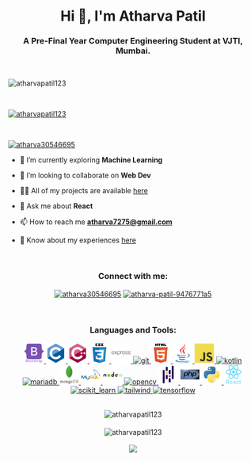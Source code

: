 <h1 align="center">Hi 👋, I'm Atharva Patil</h1>
<h3 align="center">A Pre-Final Year Computer Engineering Student at VJTI, Mumbai.</h3>&nbsp;&nbsp;

<p align="left"> <img src="https://komarev.com/ghpvc/?username=atharvapatil123&label=Profile%20views&color=0e75b6&style=flat&color=blueviolet" alt="atharvapatil123" /> </p>&nbsp;&nbsp;

<p align="left"> <a href="https://github.com/ryo-ma/github-profile-trophy"><img src="https://github-profile-trophy.vercel.app/?username=atharvapatil123&theme=radical&column=7" alt="atharvapatil123" /></a></p>&nbsp;&nbsp;

<p align="left"> <a href="https://twitter.com/atharva30546695" target="blank"><img src="https://img.shields.io/twitter/follow/atharva30546695?logo=twitter&style=for-the-badge" alt="atharva30546695" /></a> </p>

- 🔭 I’m currently exploring  **Machine Learning**

- 👯 I’m looking to collaborate on **Web Dev**

- 👨‍💻 All of my projects are available [here](https://atharva-patil-portfolio.netlify.app/)

- 💬 Ask me about **React**

- 📫 How to reach me **atharva7275@gmail.com**

- 📄 Know about my experiences [here](https://atharva-patil-portfolio.netlify.app/static/media/resume.df1ca2dfb9c943f2c73b.pdf)

&nbsp;&nbsp;<h3 align="center">Connect with me:</h3>
<p align="center">
<a href="https://twitter.com/atharva30546695" target="blank"><img align="center" src="https://raw.githubusercontent.com/rahuldkjain/github-profile-readme-generator/master/src/images/icons/Social/twitter.svg" alt="atharva30546695" height="30" width="40" /></a>
<a href="https://linkedin.com/in/atharva-patil-9476771a5" target="blank"><img align="center" src="https://raw.githubusercontent.com/rahuldkjain/github-profile-readme-generator/master/src/images/icons/Social/linked-in-alt.svg" alt="atharva-patil-9476771a5" height="30" width="40" /></a>
</p>&nbsp;&nbsp;

<h3 align="center">Languages and Tools:</h3>
<p align="center"> <a href="https://getbootstrap.com" target="_blank" rel="noreferrer"> <img src="https://raw.githubusercontent.com/devicons/devicon/master/icons/bootstrap/bootstrap-plain-wordmark.svg" alt="bootstrap" width="40" height="40"/> </a> <a href="https://www.cprogramming.com/" target="_blank" rel="noreferrer"> <img src="https://raw.githubusercontent.com/devicons/devicon/master/icons/c/c-original.svg" alt="c" width="40" height="40"/> </a> <a href="https://www.w3schools.com/cpp/" target="_blank" rel="noreferrer"> <img src="https://raw.githubusercontent.com/devicons/devicon/master/icons/cplusplus/cplusplus-original.svg" alt="cplusplus" width="40" height="40"/> </a> <a href="https://www.w3schools.com/css/" target="_blank" rel="noreferrer"> <img src="https://raw.githubusercontent.com/devicons/devicon/master/icons/css3/css3-original-wordmark.svg" alt="css3" width="40" height="40"/> </a> <a href="https://expressjs.com" target="_blank" rel="noreferrer"> <img src="https://raw.githubusercontent.com/devicons/devicon/master/icons/express/express-original-wordmark.svg" alt="express" width="40" height="40"/> </a> <a href="https://git-scm.com/" target="_blank" rel="noreferrer"> <img src="https://www.vectorlogo.zone/logos/git-scm/git-scm-icon.svg" alt="git" width="40" height="40"/> </a> <a href="https://www.w3.org/html/" target="_blank" rel="noreferrer"> <img src="https://raw.githubusercontent.com/devicons/devicon/master/icons/html5/html5-original-wordmark.svg" alt="html5" width="40" height="40"/> </a> <a href="https://www.java.com" target="_blank" rel="noreferrer"> <img src="https://raw.githubusercontent.com/devicons/devicon/master/icons/java/java-original.svg" alt="java" width="40" height="40"/> </a> <a href="https://developer.mozilla.org/en-US/docs/Web/JavaScript" target="_blank" rel="noreferrer"> <img src="https://raw.githubusercontent.com/devicons/devicon/master/icons/javascript/javascript-original.svg" alt="javascript" width="40" height="40"/> </a> <a href="https://kotlinlang.org" target="_blank" rel="noreferrer"> <img src="https://www.vectorlogo.zone/logos/kotlinlang/kotlinlang-icon.svg" alt="kotlin" width="40" height="40"/> </a> <a href="https://mariadb.org/" target="_blank" rel="noreferrer"> <img src="https://www.vectorlogo.zone/logos/mariadb/mariadb-icon.svg" alt="mariadb" width="40" height="40"/> </a> <a href="https://www.mongodb.com/" target="_blank" rel="noreferrer"> <img src="https://raw.githubusercontent.com/devicons/devicon/master/icons/mongodb/mongodb-original-wordmark.svg" alt="mongodb" width="40" height="40"/> </a> <a href="https://www.mysql.com/" target="_blank" rel="noreferrer"> <img src="https://raw.githubusercontent.com/devicons/devicon/master/icons/mysql/mysql-original-wordmark.svg" alt="mysql" width="40" height="40"/> </a> <a href="https://nodejs.org" target="_blank" rel="noreferrer"> <img src="https://raw.githubusercontent.com/devicons/devicon/master/icons/nodejs/nodejs-original-wordmark.svg" alt="nodejs" width="40" height="40"/> </a> <a href="https://opencv.org/" target="_blank" rel="noreferrer"> <img src="https://www.vectorlogo.zone/logos/opencv/opencv-icon.svg" alt="opencv" width="40" height="40"/> </a> <a href="https://pandas.pydata.org/" target="_blank" rel="noreferrer"> <img src="https://raw.githubusercontent.com/devicons/devicon/2ae2a900d2f041da66e950e4d48052658d850630/icons/pandas/pandas-original.svg" alt="pandas" width="40" height="40"/> </a> <a href="https://www.php.net" target="_blank" rel="noreferrer"> <img src="https://raw.githubusercontent.com/devicons/devicon/master/icons/php/php-original.svg" alt="php" width="40" height="40"/> </a> <a href="https://www.python.org" target="_blank" rel="noreferrer"> <img src="https://raw.githubusercontent.com/devicons/devicon/master/icons/python/python-original.svg" alt="python" width="40" height="40"/> </a> <a href="https://reactjs.org/" target="_blank" rel="noreferrer"> <img src="https://raw.githubusercontent.com/devicons/devicon/master/icons/react/react-original-wordmark.svg" alt="react" width="40" height="40"/> </a> <a href="https://scikit-learn.org/" target="_blank" rel="noreferrer"> <img src="https://upload.wikimedia.org/wikipedia/commons/0/05/Scikit_learn_logo_small.svg" alt="scikit_learn" width="40" height="40"/> </a> <a href="https://tailwindcss.com/" target="_blank" rel="noreferrer"> <img src="https://www.vectorlogo.zone/logos/tailwindcss/tailwindcss-icon.svg" alt="tailwind" width="40" height="40"/> </a> <a href="https://www.tensorflow.org" target="_blank" rel="noreferrer"> <img src="https://www.vectorlogo.zone/logos/tensorflow/tensorflow-icon.svg" alt="tensorflow" width="40" height="40"/> </a> </p>&nbsp;&nbsp;

<div  align="center"><img align="center" src="https://github-readme-stats.vercel.app/api/top-langs/?username=atharvapatil123&layout=compact&theme=radical" alt="atharvapatil123" /></div>&nbsp;
<div  align="center"><img align="center" src="https://github-readme-stats.vercel.app/api?count_private=true&username=atharvapatil123&?include_all_commits=true&theme=radical&show_icons=true" alt="atharvapatil123" /></div>
&nbsp;&nbsp;&nbsp;&nbsp;
<div align="center"><img src="http://github-readme-streak-stats.herokuapp.com?user=atharvapatil123&currStreakNum=0066ff&fire=yellow&sideNums=0066ff&sideLabels=ffff00&currStreakLabel=ffff00&theme=radical&date_format=M%20j%5B%2C%20Y%5D&stroke=ffff00&dates=pink&style=centerme" /></div>

